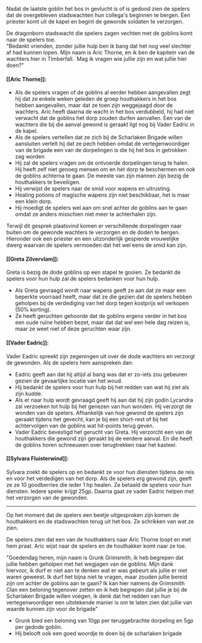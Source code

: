 Nadat de laatste goblin het bos in gevlucht is of is gedood zien de spelers dat de overgebleven stadswachten hun collega's beginnen te bergen. Een priester komt uit de kapel en begint de gewonde soldaten te verzorgen.

De dragonborn stadswacht die spelers zagen vechten met de goblins komt naar de spelers toe.  
"Bedankt vrienden, zonder jullie hulp ben ik bang dat het nog veel slechter af had kunnen lopen. Mijn naam is Aric Thorne, en ik ben de kapitein van de wachters hier in Timberfall.  Mag ik vragen wie jullie zijn en wat jullie hier doen?"

#### [[Aric Thorne]]:

- Als de spelers vragen of de goblins al eerder hebben aangevallen zegt hij dat ze enkele weken geleden de groep houthakkers in het bos hebben aangevallen, maar dat ze toen zijn weggejaagd door de wachters. Aric heeft daarna de wacht in het bos verdubbeld, hij had niet verwacht dat de goblins het dorp zouden durfen aanvallen. Een van de wachters die bij die aanval gewond is geraakt ligt nog bij Vader Eadric in de kapel.
- Als de spelers vertellen dat ze zich bij de Scharlaken Brigade willen aansluiten vertelt hij dat ze pech hebben omdat de vertegenwoordiger van de brigade een van de dorpelingen is die hij het bos in getrokken zag worden
- Hij zal de spelers vragen om de ontvoerde dorpelingen terug te halen. Hij heeft zelf niet genoeg mensen om en het dorp te beschermen en ook de goblins achterna te gaan. De meeste van zijn mannen zijn bezig de houthakkers te beveiligen.
- Hij verwijst de spelers naar de smid voor wapens en uitrusting.
- Healing potions of magische wapens zijn niet beschikbaar, het is maar een klein dorp.
- Hij moedigt de spelers wel aan om snel achter de goblins aan te gaan omdat ze anders misschien niet meer te achterhalen zijn.

Terwijl dit gesprek plaatsvind komen er verschillende dorpelingen naar buiten om de gewonde wachters te verzorgen en de doden te bergen. Hieronder ook een priester en een uitzonderlijk gespierde vrouwelijke dwerg waarvan de spelers vermoeden dat het wel eens de smid kan zijn.

#### [[Greta Zilvervlam]]:

Greta is bezig de dode goblins op een stapel te gooien. Ze bedankt de spelers voor hun hulp zal de spelers bedanken voor hun hulp.

- Als Greta gevraagd wordt naar wapens geeft ze aan dat ze maar een beperkte voorraad heeft, maar dat ze die gezien dat de spelers hebben geholpen bij de verdediging van het dorp tegen kostprijs wil verkopen (50% korting).
- Ze heeft geruchten gehoorde dat de goblins ergens verder in het bos een oude ruïne hebben bezet, maar dat dat wel een hele dag reizen is, maar ze weet niet of deze geruchten waar zijn.

#### [[Vader Eadric]]:

Vader Eadric spreekt zijn zegeningen uit over de dode wachters en verzorgt de gewonden. Als de spelers hem aanspreken dan:

- Eadric geeft aan dat hij altijd al bang was dat er zo-iets zou gebeuren gezien de gevaarlijke locatie van het woud.
- Hij bedankt de spelers voor hun hulp bij het redden van wat hij ziet als zijn kudde.
- Als er naar hulp wordt gevraagd geeft hij aan dat hij zijn godin Lycandra zal verzoeken tot hulp bij het genezen van hun wonden. Hij verzorgt de wonden van de spelers. Afhankelijk van hoe gewond de spelers zijn geraakt tijdens het gevecht, kan je bij een short-rest of bij het achtervolgen van de goblins wat hit-points terug geven.
- Vader Eadric bevestigd het gerucht van Greta. Hij verzorcht een van de houthakkers die gewond zijn geraakt bij de eerdere aanval. En die heeft de goblins horen schreeuwen over terugtrekken naar het kasteel.

#### [[Sylvara Fluisterwind]]:

Sylvara zoekt de spelers op en bedankt ze voor hun diensten tijdens de reis en voor het verdedigen van het dorp. Als de spelers erg gewond zijn, geeft ze ze 10 goodberries die ieder 1 hp healen. Ze betaald de spelers voor hun diensten. Iedere speler krijgt 25gp. Daarna gaat ze vader Eadric helpen met het verzorgen van de gewonden. 

  

---

Op het moment dat de spelers een beetje uitgesproken zijn komen de houthakkers en de stadswachten terug uit het bos. Ze schrikken van wat ze zien.

De spelers zien dat een van de houthakkers naar Aric Thorne loopt en met hem praat. Aric wijst naar de spelers en de houthakker komt naar ze toe.

"Goedendag heren, mijn naam is Grunk Grimsmith, ik heb begrepen dat jullie hebben geholpen met het wegjagen van de goblins. Mijn dank hiervoor, ik durf er niet aan te denken wat er was gebeurt als jullie er niet waren geweest. Ik durf het bijna niet te vragen, maar zouden jullie bereid zijn om achter de goblins aan te gaan? Ik kan hier namens de Grimsmith Clan een beloning tegenover zetten en ik heb begrepen dat jullie je bij de Scharlaken Brigade willen voegen, ik denk dat het redden van hun vertegenwoordiger een uitstekende manier is om te laten zien dat jullie van waarde kunnen zijn voor de brigade"

- Grunk bied een beloning van 10gp per teruggebrachte dorpeling en 5gp per gedode goblin.
- Hij belooft ook een goed woordje te doen bij de scharlaken brigade